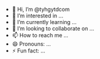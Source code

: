 - 👋 Hi, I’m @tyhgytdcom
- 👀 I’m interested in ...
- 🌱 I’m currently learning ...
- 💞️ I’m looking to collaborate on ...
- 📫 How to reach me ...
- 😄 Pronouns: ...
- ⚡ Fun fact: ...

<!---
tyhgytdcom/tyhgytdcom is a ✨ special ✨ repository because its `README.md` (this file) appears on your GitHub profile.
You can click the Preview link to take a look at your changes.
--->
